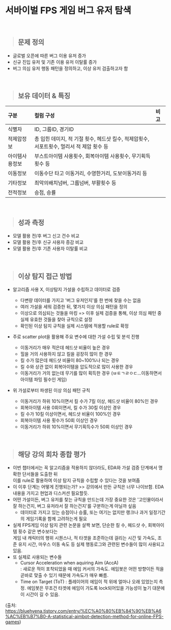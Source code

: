 # 서바이벌 FPS 게임 버그 유저 탐색

</br>

> ## 문제 정의
- 글로벌 오픈에 따른 버그 이용 유저 증가
- 신규 진입 유저 및 기존 이용 유저 이탈률 증가
- 버그 의심 유저 행동 패턴을 정의하고, 이상 유저 검출하고자 함

</br>

> ## 보유 데이터 & 특징

|구분|컬럼 구성|비고|
|:---|:---|:---|
|식별자|ID, 그룹ID, 경기ID||
|적제압정보|총 입힌 데미지, 적 기절 횟수, 헤드샷 킬수, 적제압횟수, 서포트횟수, 멀리서 적 제압 횟수 등||
|아이템사용정보|부스트아이템 사용횟수, 회복아이템 사용횟수, 무기획득횟수 등||
|이동정보|이동수단 타고 이동거리, 수영한거리, 도보이동거리 등||
|기타정보|최악의배치넘버, 그룹넘버, 부활횟수 등||
|전적정보|승점, 승률||

</br>

> ## 성과 측정
- 모델 활용 전/후 버그 신고 건수 비교
- 모델 활용 전/후 신규 사용자 증감 비교
- 모델 활용 전/후 기존 사용자 이탈률 비교

</br>

> ## 이상 탐지 접근 방법
- 알고리즘 사용 X, 이상탐지 가설을 수립하고 데이터로 검증
  - 다변량 데이터를 가지고 '버그 유저인지'를 한 번에 찾을 수는 없음
  - 여러 가설을 세워 검증한 뒤, 몇가지 이상 의심 패턴을 정의
  - 이상으로 의심되는 것들을 마킹 => 이후 실제 검증을 통해, 이상 의심 패턴 중 실제 유효한 것들을 찾아 규칙으로 설정
  - 확인된 이상 탐지 규칙을 실제 시스템에 적용할 rule로 확정

- 주로 scatter plot을 활용해 주요 변수에 대한 가설 수립 및 분석 진행
  - 이동거리가 매우 적은데 헤드샷 비율이 높은 경우
  - 힐을 거의 사용하지 않고 킬을 굉장히 많이 한 경우
  - 킬 수가 많은데 헤드샷 비율이 80~100%나 되는 경우
  - 킬 수와 상관 없이 회복아이템을 압도적으로 많이 사용한 경우
  - 이동거리가 거의 없는데 무기를 많이 획득한 경우 (ㅂㅌㄱㄹㅇㄷ...이동하면서 아이템 파밍 필수인 게임)

- 위 가설로부터 파생된 이상 의심 패턴 규칙
  - 이동거리가 하위 10%이면서 킬 수가 7킬 이상, 헤드샷 비율이 80%인 경우
  - 회복아이템 사용 0회이면서, 킬 수가 30킬 이상인 경우
  - 킬 수가 10킬 이상이면서, 헤드샷 비율이 100%인 경우
  - 회복아이템 사용 횟수가 50회 이상인 경우
  - 이동거리가 하위 10%이면서 무기획득수가 50회 이상인 경우
 
</br>

> ## 해당 강의 회차 종합 평가
- 이번 챕터에서는 꼭 알고리즘을 적용하지 않더라도, EDA와 가설 검증 단계에서 명확한 단서들을 도출한 뒤   
  이를 rule로 활용하여 이상 탐지 규칙을 수립할 수 있다는 것을 보여줌
- 이 이후 단계는 어떻게 진행되는가? >> 강의에서 만든 규칙은 너무 나이브함. EDA 내용을 가지고 현업과 디스커션 필요할듯.
- 어떤 가설이든, 버그 유저를 찾는 규칙을 만드는데 가장 중요한 것은 '고인물이라서 잘 하는건지, 버그 유저라서 잘 하는건지'를 구분하는게 아닐까 싶음
  - 데이터로 가지고 있는 승점이나 승률, 또는 여기는 없지만 랭크나 과거 일정기간의 게임기록을 함께 고려하는게 필요
- 실제 FPS게임 이상 탐지 관련 논문을 살짝 보면, 단순한 킬 수, 헤드샷 수, 회복아이템 횟수 같은 변수보다는   
  게임 내 캐릭터의 행위 시퀀스나, 적 타겟을 조준하는데 걸리는 시간 및 가속도, 조준 유지 시간, 마우스 이동 속도 등 실제 행동로그와 관련된 변수들이 많이 사용되고있음.
- 또 실제로 사용되는 변수들
  - Cursor Acceleration when aquiring Aim (AccA)  
    : 새로운 적이 포착되었을 때 에임 커서의 가속도. 에임봇은 어떤 방향이든 적을 곧바로 맞출 수 있기 때문에 가속도가 매우 빠름. 
  - Time on Target (ToT)
    : 플레이어의 에임이 적 위에 얼마나 오래 있었는지 측정. 에임봇은 무조건 타겟에 에임이 가도록 lock되어있을 가능성이 높기 대문에 이 시간이 길 수 있음.
    
(출처: https://bluehyena.tistory.com/entry/%EC%A0%80%EB%84%90%EB%A6%AC%EB%B7%B0-A-statistical-aimbot-detection-method-for-online-FPS-games)

